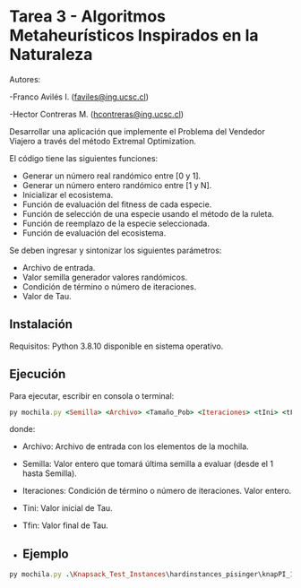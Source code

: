 # Tarea 3 - Algoritmos Metaheurísticos Inspirados en la Naturaleza
Autores:

-Franco Avilés I. (faviles@ing.ucsc.cl)

-Hector Contreras M. (hcontreras@ing.ucsc.cl)

Desarrollar una aplicación que implemente el Problema del Vendedor Viajero a través del método Extremal Optimization.

El código tiene las siguientes funciones:
* Generar un número real randómico entre [0 y 1].
* Generar un número entero randómico entre [1 y N].
* Inicializar el ecosistema.
* Función de evaluación del fitness de cada especie.
* Función de selección de una especie usando el método de la ruleta.
* Función de reemplazo de la especie seleccionada.
* Función de evaluación del ecosistema.

Se deben ingresar y sintonizar los siguientes parámetros:
* Archivo de entrada.
* Valor semilla generador valores randómicos.
* Condición de término o número de iteraciones.
* Valor de Tau.
## Instalación
Requisitos: Python 3.8.10 disponible en sistema operativo.

## Ejecución
Para ejecutar, escribir en consola o terminal:
```ruby
py mochila.py <Semilla> <Archivo> <Tamaño_Pob> <Iteraciones> <tIni> <tFin>
```
donde:
* Archivo: Archivo de entrada con los elementos de la mochila.
* Semilla: Valor entero que tomará última semilla a evaluar (desde el 1 hasta Semilla).
* Iteraciones: Condición de término o número de iteraciones. Valor entero.
* Tini: Valor inicial de Tau.
* Tfin: Valor final de Tau.

* ## Ejemplo
```ruby
py mochila.py .\Knapsack_Test_Instances\hardinstances_pisinger\knapPI_11_20_1000.csv 30 1000 1.4 1.9
```
